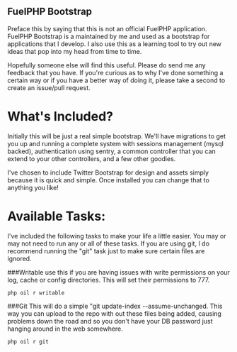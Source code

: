 FuelPHP Bootstrap
-----------------
Preface this by saying that this is not an official FuelPHP application. FuelPHP Bootstrap is a maintained by me and used as a bootstrap for applications that I develop. I also use this as a
learning tool to try out new ideas that pop into my head from time to time.

Hopefully someone else will find this useful. Please do send me any feedback that you have. If you're curious as to why I've done something a certain way or if you have a better way of doing it,
please take a second to create an issue/pull request.

What's Included?
================
Initially this will be just a real simple bootstrap. We'll have migrations to get you up and running a complete system with sessions management (mysql backed), authentication using sentry, 
a common controller that you can extend to your other controllers, and a few other goodies.

I've chosen to include Twitter Bootstrap for design and assets simply because it is quick and simple. Once installed you can change that to anything you like!

Available Tasks:
================
I've included the following tasks to make your life a little easier. You may or may not need to run any or all of these tasks.  If you are using git, I do recommend running the "git" task
just to make sure certain files are ignored.

###Writable
use this if you are having issues with write permissions on your log, cache or config directories. This will set their permissions to 777.
	
	php oil r writable

###Git
This will do a simple "git update-index --assume-unchanged. This way you can upload to the repo with out these files being added, causing problems down the road and so you don't have
your DB password just hanging around in the web somewhere.
	
	php oil r git